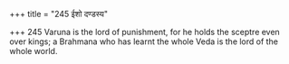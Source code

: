+++
title = "245 ईशो दण्डस्य"

+++
245	Varuna is the lord of punishment, for he holds the sceptre even over kings; a Brahmana who has learnt the whole Veda is the lord of the whole world.